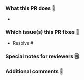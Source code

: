 <!--  Thanks for sending a pull request!-->

### What this PR does 📖

- 

### Which issue(s) this PR fixes 🔨

- Resolve #

<!--Add the ticket Github number such as #Resolve #001 to automatically link the PR to the issue-->

### Special notes for reviewers 🗒️

### Additional comments 🎤
